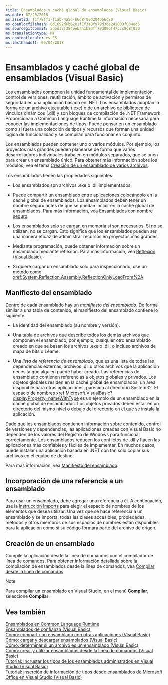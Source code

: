 ```yaml
---
title: Ensamblados y caché global de ensamblados (Visual Basic)
ms.date: 07/20/2015
ms.assetid: fcf78ff1-f1ab-4a5d-b6d8-00d2046b6c80
ms.openlocfilehash: 6d1692d6b62e1f1f3a8f979d3de242003f034ed5
ms.sourcegitcommit: 3d5d33f384eeba41b2dff79d096f47ccc8d8f03d
ms.translationtype: MT
ms.contentlocale: es-ES
ms.lasthandoff: 05/04/2018
---
```

# <a name="assemblies-and-the-global-assembly-cache-visual-basic"></a>Ensamblados y caché global de ensamblados (Visual Basic)
Los ensamblados componen la unidad fundamental de implementación, control de versiones, reutilización, ámbito de activación y permisos de seguridad en una aplicación basada en .NET. Los ensamblados adoptan la forma de un archivo ejecutable (.exe) o de un archivo de biblioteca de vínculos dinámicos (.dll) y son bloques de compilación de .NET Framework. Proporcionan a Common Language Runtime la información necesaria para conocer las implementaciones de tipos. Puede pensar en un ensamblado como si fuera una colección de tipos y recursos que forman una unidad lógica de funcionalidad y se compilan para funcionar en conjunto.  
  
 Los ensamblados pueden contener uno o varios módulos. Por ejemplo, los proyectos más grandes pueden planearse de forma que varios desarrolladores individuales trabajen en módulos separados, que se unen para crear un ensamblado único. Para obtener más información sobre los módulos, vea el tema [Creación de un ensamblado de varios archivos](../../../../framework/app-domains/how-to-build-a-multifile-assembly.md).  
  
 Los ensamblados tienen las propiedades siguientes:  
  
-   Los ensamblados son archivos .exe o .dll implementados.  
  
-   Puede compartir un ensamblado entre aplicaciones colocándolo en la caché global de ensamblados. Los ensamblados deben tener un nombre seguro antes de que se puedan incluir en la caché global de ensamblados. Para más información, vea [Ensamblados con nombre seguro](../../../../framework/app-domains/strong-named-assemblies.md).  
  
-   Los ensamblados solo se cargan en memoria si son necesarios. Si no se utilizan, no se cargan. Esto significa que los ensamblados pueden ser una manera eficaz de administrar recursos en proyectos más grandes.  
  
-   Mediante programación, puede obtener información sobre un ensamblado mediante reflexión. Para más información, vea [Reflexión (Visual Basic)](../../../../visual-basic/programming-guide/concepts/reflection.md).  
  
-   Si quiere cargar un ensamblado solo para inspeccionarlo, use un método como <xref:System.Reflection.Assembly.ReflectionOnlyLoadFrom%2A>.  
  
## <a name="assembly-manifest"></a>Manifiesto del ensamblado  
 Dentro de cada ensamblado hay un *manifiesto del ensamblado*. De forma similar a una tabla de contenido, el manifiesto del ensamblado contiene lo siguiente:  
  
-   La identidad del ensamblado (su nombre y versión).  
  
-   Una tabla de archivos que describe todos los demás archivos que componen el ensamblado, por ejemplo, cualquier otro ensamblado creado en que se basan los archivos .exe o .dll, o incluso archivos de mapa de bits o Léame.  
  
-   Una *lista de referencia de ensamblado*, que es una lista de todas las dependencias externas, archivos .dll u otros archivos que la aplicación necesita que alguien puede haber creado. Las referencias de ensamblado contienen referencias a objetos globales y privados. Los objetos globales residen en la caché global de ensamblados, un área disponible para otras aplicaciones, parecida al directorio System32. El espacio de nombres <xref:Microsoft.VisualBasic?displayProperty=nameWithType> es un ejemplo de un ensamblado en la caché global de ensamblados. Los objetos privados deben estar en un directorio del mismo nivel o debajo del directorio en el que se instala la aplicación.  
  
 Dado que los ensamblados contienen información sobre contenido, control de versiones y dependencias, las aplicaciones creadas con Visual Basic no dependen de los valores del Registro de Windows para funcionar correctamente. Los ensamblados reducen los conflictos de .dll y hacen las aplicaciones más confiables y fáciles de implementar. En muchos casos, puede instalar una aplicación basada en .NET con tan solo copiar sus archivos en el equipo de destino.  
  
 Para más información, vea [Manifiesto del ensamblado](../../../../framework/app-domains/assembly-manifest.md).  
  
## <a name="adding-a-reference-to-an-assembly"></a>Incorporación de una referencia a un ensamblado  
 Para usar un ensamblado, debe agregar una referencia a él. A continuación, use la [instrucción Imports](../../../../visual-basic/language-reference/statements/imports-statement-net-namespace-and-type.md) para elegir el espacio de nombres de los elementos que desea utilizar. Una vez que se hace referencia a un ensamblado y se importa, todas las clases accesibles, propiedades, métodos y otros miembros de sus espacios de nombres están disponibles para la aplicación como si su código formara parte del archivo de origen.  
  
## <a name="creating-an-assembly"></a>Creación de un ensamblado  
 Compile la aplicación desde la línea de comandos con el compilador de línea de comandos. Para obtener información detallada sobre la compilación de ensamblados desde la línea de comandos, vea [Compilar desde la línea de comandos](../../../../visual-basic/reference/command-line-compiler/building-from-the-command-line.md).  
  
> [!NOTE]
>  Para compilar un ensamblado en Visual Studio, en el menú **Compilar**, seleccione **Compilar**.  
  
## <a name="see-also"></a>Vea también  
 [Ensamblados en Common Language Runtime](../../../../framework/app-domains/assemblies-in-the-common-language-runtime.md)  
 [Ensamblados de confianza (Visual Basic)](friend-assemblies.md)  
 [Cómo: compartir un ensamblado con otras aplicaciones (Visual Basic)](how-to-share-an-assembly-with-other-applications.md)  
 [Cómo: cargar y descargar ensamblados (Visual Basic)](how-to-load-and-unload-assemblies.md)  
 [Cómo: determinar si un archivo es un ensamblado (Visual Basic)](how-to-determine-if-a-file-is-an-assembly.md)  
 [Cómo: crear y utilizar ensamblados desde la línea de comandos (Visual Basic)](how-to-create-and-use-assemblies-using-the-command-line.md)  
 [Tutorial: Incrustar los tipos de los ensamblados administrados en Visual Studio (Visual Basic)](walkthrough-embedding-types-from-managed-assemblies-in-vs.md)  
 [Tutorial: inserción de información de tipos desde ensamblados de Microsoft Office en Visual Studio (Visual Basic)](walkthrough-embedding-type-information-from-microsoft-office-assemblies-in-vs.md)
